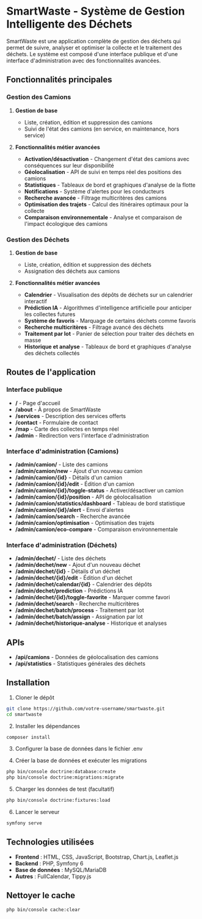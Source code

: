 # SmartWaste - Système de Gestion Intelligente des Déchets

SmartWaste est une application complète de gestion des déchets qui permet de suivre, analyser et optimiser la collecte et le traitement des déchets. Le système est composé d'une interface publique et d'une interface d'administration avec des fonctionnalités avancées.

## Fonctionnalités principales

### Gestion des Camions

1. **Gestion de base**
   - Liste, création, édition et suppression des camions
   - Suivi de l'état des camions (en service, en maintenance, hors service)

2. **Fonctionnalités métier avancées**
   - **Activation/désactivation** - Changement d'état des camions avec conséquences sur leur disponibilité
   - **Géolocalisation** - API de suivi en temps réel des positions des camions
   - **Statistiques** - Tableaux de bord et graphiques d'analyse de la flotte
   - **Notifications** - Système d'alertes pour les conducteurs
   - **Recherche avancée** - Filtrage multicritères des camions
   - **Optimisation des trajets** - Calcul des itinéraires optimaux pour la collecte
   - **Comparaison environnementale** - Analyse et comparaison de l'impact écologique des camions

### Gestion des Déchets

1. **Gestion de base**
   - Liste, création, édition et suppression des déchets
   - Assignation des déchets aux camions

2. **Fonctionnalités métier avancées**
   - **Calendrier** - Visualisation des dépôts de déchets sur un calendrier interactif
   - **Prédiction IA** - Algorithmes d'intelligence artificielle pour anticiper les collectes futures
   - **Système de favoris** - Marquage de certains déchets comme favoris
   - **Recherche multicritères** - Filtrage avancé des déchets
   - **Traitement par lot** - Panier de sélection pour traiter des déchets en masse
   - **Historique et analyse** - Tableaux de bord et graphiques d'analyse des déchets collectés

## Routes de l'application

### Interface publique

- **/** - Page d'accueil
- **/about** - À propos de SmartWaste
- **/services** - Description des services offerts
- **/contact** - Formulaire de contact
- **/map** - Carte des collectes en temps réel
- **/admin** - Redirection vers l'interface d'administration

### Interface d'administration (Camions)

- **/admin/camion/** - Liste des camions
- **/admin/camion/new** - Ajout d'un nouveau camion
- **/admin/camion/{id}** - Détails d'un camion
- **/admin/camion/{id}/edit** - Édition d'un camion
- **/admin/camion/{id}/toggle-status** - Activer/désactiver un camion
- **/admin/camion/{id}/position** - API de géolocalisation
- **/admin/camion/statistics/dashboard** - Tableau de bord statistique
- **/admin/camion/{id}/alert** - Envoi d'alertes
- **/admin/camion/search** - Recherche avancée
- **/admin/camion/optimisation** - Optimisation des trajets
- **/admin/camion/eco-compare** - Comparaison environnementale

### Interface d'administration (Déchets)

- **/admin/dechet/** - Liste des déchets
- **/admin/dechet/new** - Ajout d'un nouveau déchet
- **/admin/dechet/{id}** - Détails d'un déchet
- **/admin/dechet/{id}/edit** - Édition d'un déchet
- **/admin/dechet/calendar/{id}** - Calendrier des dépôts
- **/admin/dechet/prediction** - Prédictions IA
- **/admin/dechet/{id}/toggle-favorite** - Marquer comme favori
- **/admin/dechet/search** - Recherche multicritères
- **/admin/dechet/batch/process** - Traitement par lot
- **/admin/dechet/batch/assign** - Assignation par lot
- **/admin/dechet/historique-analyse** - Historique et analyses

## APIs

- **/api/camions** - Données de géolocalisation des camions
- **/api/statistics** - Statistiques générales des déchets

## Installation

1. Cloner le dépôt
```bash
git clone https://github.com/votre-username/smartwaste.git
cd smartwaste
```

2. Installer les dépendances
```bash
composer install
```

3. Configurer la base de données dans le fichier .env

4. Créer la base de données et exécuter les migrations
```bash
php bin/console doctrine:database:create
php bin/console doctrine:migrations:migrate
```

5. Charger les données de test (facultatif)
```bash
php bin/console doctrine:fixtures:load
```

6. Lancer le serveur
```bash
symfony serve
```

## Technologies utilisées

- **Frontend** : HTML, CSS, JavaScript, Bootstrap, Chart.js, Leaflet.js
- **Backend** : PHP, Symfony 6
- **Base de données** : MySQL/MariaDB
- **Autres** : FullCalendar, Tippy.js 

## Nettoyer le cache

```bash
php bin/console cache:clear
``` 